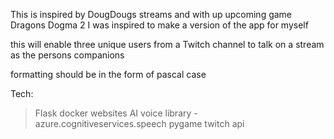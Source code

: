 This is inspired by DougDougs streams and with up upcoming game Dragons Dogma 2 I was inspired to make a version of the app for myself 

this will enable three unique users from a Twitch channel to talk on a stream as the persons companions 

formatting should be in the form of pascal case

Tech:
> Flask 
> docker 
> websites
> AI voice library - azure.cognitiveservices.speech
> pygame
> twitch api
> 
